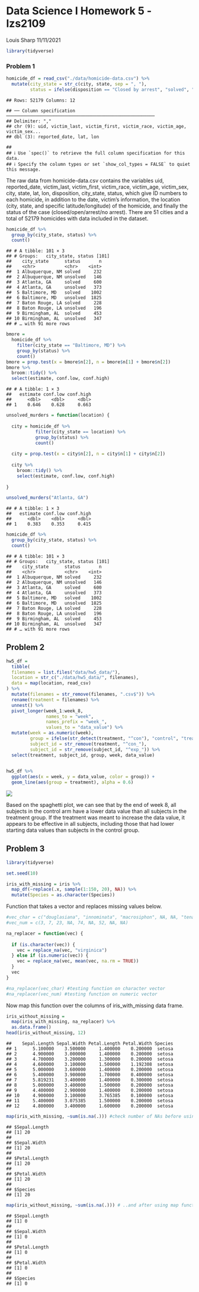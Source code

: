 Data Science I Homework 5 - lzs2109
================
Louis Sharp
11/11/2021

``` r
library(tidyverse)
```

### **Problem 1**

``` r
homicide_df = read_csv("./data/homicide-data.csv") %>% 
  mutate(city_state = str_c(city, state, sep = ", "),
         status = ifelse(disposition == "Closed by arrest", "solved", "unsolved"))
```

    ## Rows: 52179 Columns: 12

    ## ── Column specification ────────────────────────────────────────────────────────
    ## Delimiter: ","
    ## chr (9): uid, victim_last, victim_first, victim_race, victim_age, victim_sex...
    ## dbl (3): reported_date, lat, lon

    ## 
    ## ℹ Use `spec()` to retrieve the full column specification for this data.
    ## ℹ Specify the column types or set `show_col_types = FALSE` to quiet this message.

The raw data from homicide-data.csv contains the variables uid,
reported\_date, victim\_last, victim\_first, victim\_race, victim\_age,
victim\_sex, city, state, lat, lon, disposition, city\_state, status,
which give ID numbers to each homicide, in addition to the date,
victim’s information, the location (city, state, and specific
latitude/longitude) of the homicide, and finally the status of the case
(closed/open/arrest/no arrest). There are 51 cities and a total of 52179
homicides with data included in the dataset.

``` r
homicide_df %>% 
  group_by(city_state, status) %>% 
  count()
```

    ## # A tibble: 101 × 3
    ## # Groups:   city_state, status [101]
    ##    city_state      status       n
    ##    <chr>           <chr>    <int>
    ##  1 Albuquerque, NM solved     232
    ##  2 Albuquerque, NM unsolved   146
    ##  3 Atlanta, GA     solved     600
    ##  4 Atlanta, GA     unsolved   373
    ##  5 Baltimore, MD   solved    1002
    ##  6 Baltimore, MD   unsolved  1825
    ##  7 Baton Rouge, LA solved     228
    ##  8 Baton Rouge, LA unsolved   196
    ##  9 Birmingham, AL  solved     453
    ## 10 Birmingham, AL  unsolved   347
    ## # … with 91 more rows

``` r
bmore = 
  homicide_df %>%
    filter(city_state == "Baltimore, MD") %>%
    group_by(status) %>% 
    count()
bmore = prop.test(x = bmore$n[2], n = bmore$n[1] + bmore$n[2])
bmore %>% 
  broom::tidy() %>% 
  select(estimate, conf.low, conf.high)
```

    ## # A tibble: 1 × 3
    ##   estimate conf.low conf.high
    ##      <dbl>    <dbl>     <dbl>
    ## 1    0.646    0.628     0.663

``` r
unsolved_murders = function(location) {
  
  city = homicide_df %>% 
           filter(city_state == location) %>%
           group_by(status) %>% 
           count()
  
  city = prop.test(x = city$n[2], n = city$n[1] + city$n[2])
  
  city %>% 
    broom::tidy() %>% 
    select(estimate, conf.low, conf.high)
  
}

unsolved_murders("Atlanta, GA")
```

    ## # A tibble: 1 × 3
    ##   estimate conf.low conf.high
    ##      <dbl>    <dbl>     <dbl>
    ## 1    0.383    0.353     0.415

``` r
homicide_df %>% 
  group_by(city_state, status) %>% 
  count()
```

    ## # A tibble: 101 × 3
    ## # Groups:   city_state, status [101]
    ##    city_state      status       n
    ##    <chr>           <chr>    <int>
    ##  1 Albuquerque, NM solved     232
    ##  2 Albuquerque, NM unsolved   146
    ##  3 Atlanta, GA     solved     600
    ##  4 Atlanta, GA     unsolved   373
    ##  5 Baltimore, MD   solved    1002
    ##  6 Baltimore, MD   unsolved  1825
    ##  7 Baton Rouge, LA solved     228
    ##  8 Baton Rouge, LA unsolved   196
    ##  9 Birmingham, AL  solved     453
    ## 10 Birmingham, AL  unsolved   347
    ## # … with 91 more rows

## Problem 2

``` r
hw5_df = 
  tibble(
  filenames = list.files("data/hw5_data/"),
  location = str_c("./data/hw5_data/", filenames),
  data = map(location, read_csv)
) %>% 
  mutate(filenames = str_remove(filenames, ".csv$")) %>% 
  rename(treatment = filenames) %>% 
  unnest() %>% 
  pivot_longer(week_1:week_8, 
               names_to = "week", 
               names_prefix = "week_", 
               values_to = "data_value") %>% 
  mutate(week = as.numeric(week),
         group = ifelse(str_detect(treatment, "^con"), "control", "treatment"),
         subject_id = str_remove(treatment, "^con_"),
         subject_id = str_remove(subject_id, "^exp_")) %>% 
  select(treatment, subject_id, group, week, data_value)
  

hw5_df %>% 
  ggplot(aes(x = week, y = data_value, color = group)) +
  geom_line(aes(group = treatment), alpha = 0.6)
```

![](p8105_hw5_lzs2109_files/figure-gfm/unnamed-chunk-6-1.png)<!-- -->

Based on the spaghetti plot, we can see that by the end of week 8, all
subjects in the control arm have a lower data value than all subjects in
the treatment group. If the treatment was meant to increase the data
value, it appears to be effective in all subjects, including those that
had lower starting data values than subjects in the control group.

## Problem 3

``` r
library(tidyverse)

set.seed(10)

iris_with_missing = iris %>% 
  map_df(~replace(.x, sample(1:150, 20), NA)) %>%
  mutate(Species = as.character(Species))
```

Function that takes a vector and replaces missing values below.

``` r
#vec_char = c("douglasiana", "innominata", "macrosiphon", NA, NA, "tenax", NA)
#vec_num = c(3, 7, 23, NA, 74, NA, 52, NA, NA)

na_replacer = function(vec) {
  
  if (is.character(vec)) {
    vec = replace_na(vec, "virginica")
  } else if (is.numeric(vec)) {
    vec = replace_na(vec, mean(vec, na.rm = TRUE))
  }
  vec
}

#na_replacer(vec_char) #testing function on character vector
#na_replacer(vec_num) #testing function on numeric vector 
```

Now map this function over the columns of iris\_with\_missing data
frame.

``` r
iris_without_missing = 
  map(iris_with_missing, na_replacer) %>% 
  as.data.frame()
head(iris_without_missing, 12)
```

    ##    Sepal.Length Sepal.Width Petal.Length Petal.Width Species
    ## 1      5.100000    3.500000     1.400000    0.200000  setosa
    ## 2      4.900000    3.000000     1.400000    0.200000  setosa
    ## 3      4.700000    3.200000     1.300000    0.200000  setosa
    ## 4      4.600000    3.100000     1.500000    1.192308  setosa
    ## 5      5.000000    3.600000     1.400000    0.200000  setosa
    ## 6      5.400000    3.900000     1.700000    0.400000  setosa
    ## 7      5.819231    3.400000     1.400000    0.300000  setosa
    ## 8      5.000000    3.400000     1.500000    0.200000  setosa
    ## 9      4.400000    2.900000     1.400000    0.200000  setosa
    ## 10     4.900000    3.100000     3.765385    0.100000  setosa
    ## 11     5.400000    3.075385     1.500000    0.200000  setosa
    ## 12     4.800000    3.400000     1.600000    0.200000  setosa

``` r
map(iris_with_missing, ~sum(is.na(.))) #check number of NAs before using map function
```

    ## $Sepal.Length
    ## [1] 20
    ## 
    ## $Sepal.Width
    ## [1] 20
    ## 
    ## $Petal.Length
    ## [1] 20
    ## 
    ## $Petal.Width
    ## [1] 20
    ## 
    ## $Species
    ## [1] 20

``` r
map(iris_without_missing, ~sum(is.na(.))) # ..and after using map function
```

    ## $Sepal.Length
    ## [1] 0
    ## 
    ## $Sepal.Width
    ## [1] 0
    ## 
    ## $Petal.Length
    ## [1] 0
    ## 
    ## $Petal.Width
    ## [1] 0
    ## 
    ## $Species
    ## [1] 0
